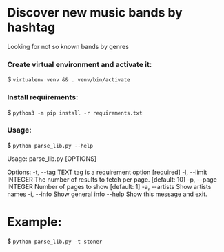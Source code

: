 # Discover new music bands by hashtag
Looking for not so known bands by genres

### Create virtual environment and activate it:
$ `virtualenv venv && . venv/bin/activate`
### Install requirements:
$ `python3 -m pip install -r requirements.txt`
### Usage:

$ `python parse_lib.py --help`

Usage: parse_lib.py [OPTIONS]

Options:
  -t, --tag TEXT       tag is a requirement option  [required]
  -l, --limit INTEGER  The number of results to fetch per page.  [default: 10]
  -p, --page INTEGER   Number of pages to show  [default: 1]
  -a, --artists        Show artists names
  -i, --info           Show general info
  --help               Show this message and exit.

# Example:
$ `python parse_lib.py -t stoner`